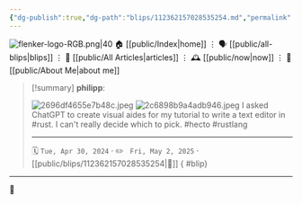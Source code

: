 ```yaml
---
{"dg-publish":true,"dg-path":"blips/112362157028535254.md","permalink":"/blips/112362157028535254/","title":"philipp on mastodon @ 2024-04-30"}
---
```



<div class="transclusion internal-embed is-loaded"><div class="markdown-embed">




![flenker-logo-RGB.png|40](/img/user/attachments/flenker-logo-RGB.png)
🏠 [[public/Index\|home]]  ⋮ 🗣️ [[public/all-blips\|blips]] ⋮  📝 [[public/All Articles\|articles]]  ⋮ 🕰️ [[public/now\|now]] ⋮ 🪪 [[public/About Me\|about me]]


</div></div>


> [!summary] **philipp**:
>
> ![2696df4655e7b48c.jpeg](/img/user/attachments/2696df4655e7b48c.jpeg)
> ![2c6898b9a4adb946.jpeg](/img/user/attachments/2c6898b9a4adb946.jpeg)
> I asked ChatGPT to create visual aides for my tutorial to write a text editor in #rust. I can't really decide which to pick. #hecto #rustlang
> - - -
>
> 🗓️ <code>Tue, Apr 30, 2024</code>  · ✏️ <code> Fri, May 2, 2025</code>  · [[public/blips/112362157028535254\|🔗]]
{ #blip}


- - -

 👾
